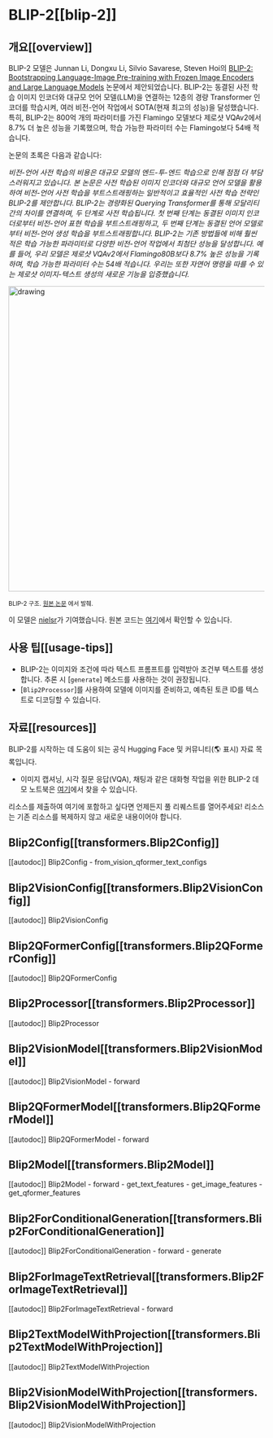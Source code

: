 <!--Copyright 2023 The HuggingFace Team. All rights reserved.

Licensed under the Apache License, Version 2.0 (the "License"); you may not use this file except in compliance with
the License. You may obtain a copy of the License at

http://www.apache.org/licenses/LICENSE-2.0

Unless required by applicable law or agreed to in writing, software distributed under the License is distributed on
an "AS IS" BASIS, WITHOUT WARRANTIES OR CONDITIONS OF ANY KIND, either express or implied. See the License for the
specific language governing permissions and limitations under the License.

⚠️ Note that this file is in Markdown but contain specific syntax for our doc-builder (similar to MDX) that may not be
rendered properly in your Markdown viewer.

-->

# BLIP-2[[blip-2]]

## 개요[[overview]]
BLIP-2 모델은 Junnan Li, Dongxu Li, Silvio Savarese, Steven Hoi의 [BLIP-2: Bootstrapping Language-Image Pre-training with Frozen Image Encoders and Large Language Models](https://huggingface.co/papers/2301.12597) 논문에서 제안되었습니다. BLIP-2는 동결된 사전 학습 이미지 인코더와 대규모 언어 모델(LLM)을 연결하는 12층의 경량 Transformer 인코더를 학습시켜, 여러 비전-언어 작업에서 SOTA(현재 최고의 성능)을 달성했습니다. 특히, BLIP-2는 800억 개의 파라미터를 가진 Flamingo 모델보다 제로샷 VQAv2에서 8.7% 더 높은 성능을 기록했으며, 학습 가능한 파라미터 수는 Flamingo보다 54배 적습니다.

논문의 초록은 다음과 같습니다:

*비전-언어 사전 학습의 비용은 대규모 모델의 엔드-투-엔드 학습으로 인해 점점 더 부담스러워지고 있습니다. 본 논문은 사전 학습된 이미지 인코더와 대규모 언어 모델을 활용하여 비전-언어 사전 학습을 부트스트래핑하는 일반적이고 효율적인 사전 학습 전략인 BLIP-2를 제안합니다. BLIP-2는 경량화된 Querying Transformer를 통해 모달리티 간의 차이를 연결하며, 두 단계로 사전 학습됩니다. 첫 번째 단계는 동결된 이미지 인코더로부터 비전-언어 표현 학습을 부트스트래핑하고, 두 번째 단계는 동결된 언어 모델로부터 비전-언어 생성 학습을 부트스트래핑합니다. BLIP-2는 기존 방법들에 비해 훨씬 적은 학습 가능한 파라미터로 다양한 비전-언어 작업에서 최첨단 성능을 달성합니다. 예를 들어, 우리 모델은 제로샷 VQAv2에서 Flamingo80B보다 8.7% 높은 성능을 기록하며, 학습 가능한 파라미터 수는 54배 적습니다. 우리는 또한 자연어 명령을 따를 수 있는 제로샷 이미지-텍스트 생성의 새로운 기능을 입증했습니다.*

<img src="https://huggingface.co/datasets/huggingface/documentation-images/resolve/main/transformers/model_doc/blip2_architecture.jpg"
alt="drawing" width="600"/> 

<small> BLIP-2 구조. <a href="https://huggingface.co/papers/2301.12597">원본 논문</a> 에서 발췌. </small>

이 모델은 [nielsr](https://huggingface.co/nielsr)가 기여했습니다. 원본 코드는 [여기](https://github.com/salesforce/LAVIS/tree/5ee63d688ba4cebff63acee04adaef2dee9af207)에서 확인할 수 있습니다.

## 사용 팁[[usage-tips]]

- BLIP-2는 이미지와 조건에 따라 텍스트 프롬프트를 입력받아 조건부 텍스트를 생성합니다. 추론 시 [`generate`] 메소드를 사용하는 것이 권장됩니다.
- [`Blip2Processor`]를 사용하여 모델에 이미지를 준비하고, 예측된 토큰 ID를 텍스트로 디코딩할 수 있습니다.

## 자료[[resources]]

BLIP-2를 시작하는 데 도움이 되는 공식 Hugging Face 및 커뮤니티(🌎 표시) 자료 목록입니다.

- 이미지 캡셔닝, 시각 질문 응답(VQA), 채팅과 같은 대화형 작업을 위한 BLIP-2 데모 노트북은 [여기](https://github.com/NielsRogge/Transformers-Tutorials/tree/master/BLIP-2)에서 찾을 수 있습니다.

리소스를 제출하여 여기에 포함하고 싶다면 언제든지 풀 리퀘스트를 열어주세요! 리소스는 기존 리소스를 복제하지 않고 새로운 내용이어야 합니다.

## Blip2Config[[transformers.Blip2Config]]

[[autodoc]] Blip2Config
    - from_vision_qformer_text_configs

## Blip2VisionConfig[[transformers.Blip2VisionConfig]]

[[autodoc]] Blip2VisionConfig

## Blip2QFormerConfig[[transformers.Blip2QFormerConfig]]

[[autodoc]] Blip2QFormerConfig

## Blip2Processor[[transformers.Blip2Processor]]

[[autodoc]] Blip2Processor

## Blip2VisionModel[[transformers.Blip2VisionModel]]

[[autodoc]] Blip2VisionModel
    - forward

## Blip2QFormerModel[[transformers.Blip2QFormerModel]]

[[autodoc]] Blip2QFormerModel
    - forward

## Blip2Model[[transformers.Blip2Model]]

[[autodoc]] Blip2Model
    - forward
    - get_text_features
    - get_image_features
    - get_qformer_features

## Blip2ForConditionalGeneration[[transformers.Blip2ForConditionalGeneration]]

[[autodoc]] Blip2ForConditionalGeneration
    - forward
    - generate

## Blip2ForImageTextRetrieval[[transformers.Blip2ForImageTextRetrieval]]

[[autodoc]] Blip2ForImageTextRetrieval
    - forward

## Blip2TextModelWithProjection[[transformers.Blip2TextModelWithProjection]]

[[autodoc]] Blip2TextModelWithProjection

## Blip2VisionModelWithProjection[[transformers.Blip2VisionModelWithProjection]]

[[autodoc]] Blip2VisionModelWithProjection
